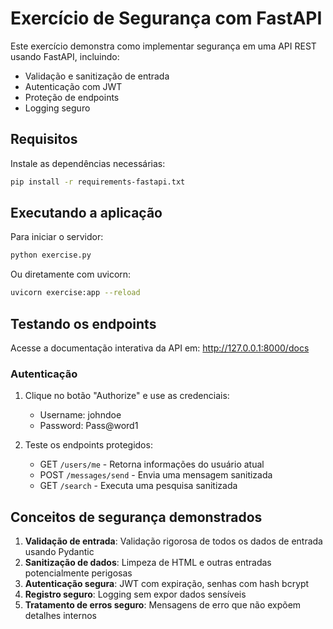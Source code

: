 # Exercício de Segurança com FastAPI

Este exercício demonstra como implementar segurança em uma API REST usando FastAPI, incluindo:
- Validação e sanitização de entrada
- Autenticação com JWT
- Proteção de endpoints
- Logging seguro

## Requisitos

Instale as dependências necessárias:

```bash
pip install -r requirements-fastapi.txt
```

## Executando a aplicação

Para iniciar o servidor:

```bash
python exercise.py
```

Ou diretamente com uvicorn:

```bash
uvicorn exercise:app --reload
```

## Testando os endpoints

Acesse a documentação interativa da API em: http://127.0.0.1:8000/docs

### Autenticação

1. Clique no botão "Authorize" e use as credenciais:
   - Username: johndoe
   - Password: Pass@word1

2. Teste os endpoints protegidos:
   - GET `/users/me` - Retorna informações do usuário atual
   - POST `/messages/send` - Envia uma mensagem sanitizada
   - GET `/search` - Executa uma pesquisa sanitizada

## Conceitos de segurança demonstrados

1. **Validação de entrada**: Validação rigorosa de todos os dados de entrada usando Pydantic
2. **Sanitização de dados**: Limpeza de HTML e outras entradas potencialmente perigosas
3. **Autenticação segura**: JWT com expiração, senhas com hash bcrypt
4. **Registro seguro**: Logging sem expor dados sensíveis
5. **Tratamento de erros seguro**: Mensagens de erro que não expõem detalhes internos
